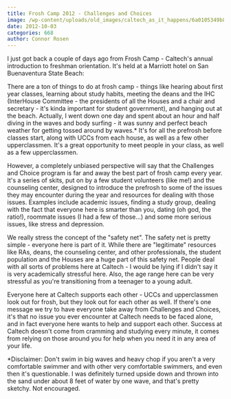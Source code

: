 ```yaml
---
title: Frosh Camp 2012 - Challenges and Choices
image: /wp-content/uploads/old_images/caltech_as_it_happens/6a0105349b8251970b017ee3d7dd73970d.png
date: 2012-10-03
categories: 668
author: Connor Rosen
---
```



I just got back a couple of days ago from Frosh Camp - Caltech's annual introduction to freshman orientation. It's held at a Marriott hotel on San Buenaventura State Beach:

There are a ton of things to do at frosh camp - things like hearing about first year classes, learning about study habits, meeting the deans and the IHC (InterHouse Committee - the presidents of all the Houses and a chair and secretary - it's kinda important for student government), and hanging out at the beach. Actually, I went down one day and spent about an hour and half diving in the waves and body surfing - it was sunny and perfect beach weather for getting tossed around by waves.* It's for all the prefrosh before classes start, along with UCCs from each house, as well as a few other upperclassmen. It's a great opportunity to meet people in your class, as well as a few upperclassmen.

However, a completely unbiased perspective will say that the Challenges and Choice program is far and away the best part of frosh camp every year. It's a series of skits, put on by a few student volunteers (like me!) and the counseling center, designed to introduce the prefrosh to some of the issues they may encounter during the year and resources for dealing with those issues. Examples include academic issues, finding a study group, dealing with the fact that everyone here is smarter than you, dating (oh god, the ratio!), roommate issues (I had a few of those...) and some more serious issues, like stress and depression.

We really stress the concept of the "safety net". The safety net is pretty simple - everyone here is part of it. While there are "legitimate" resources like RAs, deans, the counseling center, and other professionals, the student population and the Houses are a huge part of this safety net. People deal with all sorts of problems here at Caltech - I would be lying if I didn't say it is very academically stressful here. Also, the age range here can be very stressful as you're transitioning from a teenager to a young adult.

Everyone here at Caltech supports each other - UCCs and upperclassmen look out for frosh, but they look out for each other as well. If there's one message we try to have everyone take away from Challenges and Choices, it's that no issue you ever encounter at Caltech needs to be faced alone, and in fact everyone here wants to help and support each other. Success at Caltech doesn't come from cramming and studying every minute, it comes from relying on those around you for help when you need it in any area of your life.

*Disclaimer: Don't swim in big waves and heavy chop if you aren't a very comfortable swimmer and with other very comfortable swimmers, and even then it's questionable. I was definitely turned upside down and thrown into the sand under about 8 feet of water by one wave, and that's pretty sketchy. Not encouraged.

